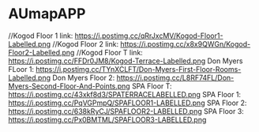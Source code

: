# AUmapAPP

//Kogod Floor 1 link: https://i.postimg.cc/qRrJxcMV/Kogod-Floor1-Labelled.png
//Kogod Floor 2 link: https://i.postimg.cc/x8x9QWGn/Kogod-Floor2-Labelled.png
//Kogod Floor T link: https://i.postimg.cc/FFDr0JM8/Kogod-Terrace-Labelled.png
Don Myers FLoor 1: https://i.postimg.cc/TYnXCLFT/Don-Myers-First-Floor-Rooms-Labelled.png
Don Myers Floor 2: https://i.postimg.cc/L8RF74FL/Don-Myers-Second-Floor-And-Points.png
SPA Floor T: https://i.postimg.cc/43xkf8d3/SPATERRACELABELLED.png
SPA Floor 1: https://i.postimg.cc/PqVGPmpQ/SPAFLOOR1-LABELLED.png
SPA Floor 2: https://i.postimg.cc/638kRyCJ/SPAFLOOR2-LABELLED.png
SPA Floor 3: https://i.postimg.cc/Px0BMTML/SPAFLOOR3-LABELLED.png
